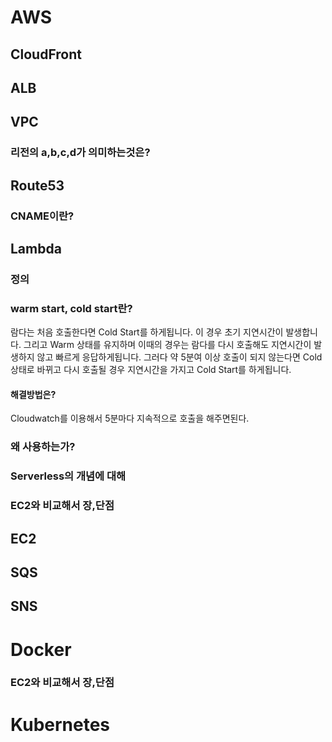 # AWS

## CloudFront

## ALB

## VPC

### 리전의 a,b,c,d가 의미하는것은?

## Route53

### CNAME이란?

## Lambda

### 정의

### warm start, cold start란?

람다는 처음 호출한다면 Cold Start를 하게됩니다. 이 경우 초기 지연시간이 발생합니다.
그리고 Warm 상태를 유지하며 이때의 경우는 람다를 다시 호출해도 지연시간이 발생하지 않고 빠르게 응답하게됩니다.
그러다 약 5분여 이상 호출이 되지 않는다면 Cold상태로 바뀌고 다시 호출될 경우 지연시간을 가지고 Cold Start를 하게됩니다.

#### 해결방법은?

Cloudwatch를 이용해서 5분마다 지속적으로 호출을 해주면된다.

### 왜 사용하는가?

### Serverless의 개념에 대해

### EC2와 비교해서 장,단점

## EC2

## SQS

## SNS

# Docker

### EC2와 비교해서 장,단점

# Kubernetes
